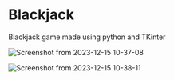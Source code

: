 # Blackjack

Blackjack game made using python and TKinter

![Screenshot from 2023-12-15 10-37-08](https://github.com/85Jakob/Blackjack/assets/24831044/5ee8470c-788f-473c-adb9-9f10cf6f0c95)  

![Screenshot from 2023-12-15 10-38-11](https://github.com/85Jakob/Blackjack/assets/24831044/6a0b2acd-c364-4d43-8b41-eb30445f44ca)  
